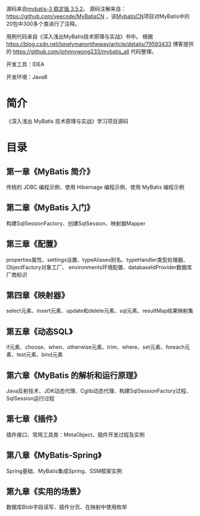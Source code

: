 源码来自[mybatis-3 稳定版 3.5.2](https://github.com/mybatis/mybatis-3/releases/tag/mybatis-3.5.2)。
源码注解来自：https://github.com/yeecode/MyBatisCN ，该[MybatisCN](https://github.com/yeecode/MyBatisCN)项目对MyBatis中的20包中300多个类进行了注释。



用例代码来自《深入浅出MyBatis技术原理与实战》书中。
根据 https://blog.csdn.net/lonelymanontheway/article/details/79593433 
博客提供的 https://github.com/johnnywong233/mybatis_all 代码整理。



开发工具：IDEA

开发环境：Java8



# 简介 

《深入浅出 MyBatis 技术原理与实战》学习项目源码

# 目录

##  第一章《MyBatis 简介》

<p>
传统的 JDBC 编程示例、使用 Hibernage 编程示例、使用 MyBatis 编程示例
</p>

## 第二章《MyBatis 入门》

<p>
构建SqlSessionFactory、创建SqlSession、映射器Mapper
</p>

## 第三章《配置》

<p>
properties属性、settings设置、typeAliases别名、typeHandler类型处理器、ObjectFactory对象工厂、
environments环境配置、databaseIdProvider数据库厂商标识
</p>

## 第四章《映射器》

<p>
select元素、insert元素、update和delete元素、sql元素、resultMap结果映射集
</p>

## 第五章《动态SQL》

<p>
if元素、choose、when、otherwise元素、trim、where、set元素、foreach元素、test元素、bind元素
</p>

## 第六章《MyBatis 的解析和运行原理》

<p>
Java反射技术、JDK动态代理、Cglib动态代理、构建SqlSessionFactory过程、SqlSession运行过程
</p>

## 第七章《插件》

<p>
插件接口、常用工具类：MetaObject、插件开发过程及实例
</p>

## 第八章《MyBatis-Spring》

<p>
Spring基础、MyBatis集成Spring、SSM框架实例
</p>

## 第九章《实用的场景》

<p>
数据库Blob字段读写、插件分页、在映射中使用枚举
</p>

